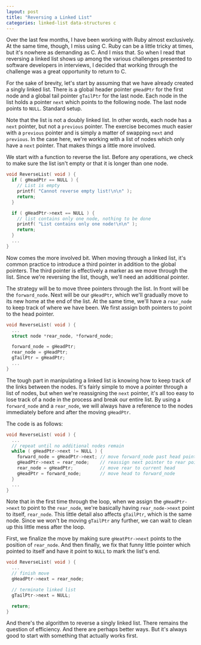 ```yaml
---
layout: post
title: "Reversing a Linked List"
categories: linked-list data-structures c
---
```


Over the last few months, I have been working with Ruby almost exclusively. At the same time, though, I miss using C. Ruby can be a little tricky at times, but it's nowhere as demanding as C. And I miss that. So when I read that reversing a linked list shows up among the various challenges presented to software developers in interviews, I decided that working through the challenge was a great opportunity to return to C.

For the sake of brevity, let's start by assuming that we have already created a singly linked list. There is a global header pointer ```gHeadPtr``` for the first node and a global tail pointer ```gTailPtr``` for the last node. Each node in the list holds a pointer ```next``` which points to the following node. The last node points to ```NULL```. Standard setup.

Note that the list is not a doubly linked list. In other words, each node has a ```next``` pointer, but not a ```previous``` pointer. The exercise becomes much easier with a ```previous``` pointer and is simply a matter of swapping ```next``` and ```previous```. In the case here, we're working with a list of nodes which only have a ```next``` pointer. That makes things a little more involved.

We start with a function to reverse the list. Before any operations, we check to make sure the list isn't empty or that it is longer than one node.

``` c
void ReverseList( void ) {
  if ( gHeadPtr == NULL ) {
    // List is empty
    printf( "Cannot reverse empty list!\n\n" );
    return;
  }

  if ( gHeadPtr->next == NULL ) {
    // list contains only one node, nothing to be done
    printf( "List contains only one node!\n\n" );
    return;
  }
  ...
}
```

Now comes the more involved bit. When moving through a linked list, it's common practice to introduce a third pointer in addition to the global pointers. The third pointer is effectively a marker as we move through the list. Since we're reversing the list, though, we'll need an additional pointer.

The strategy will be to move three pointers through the list. In front will be the ```forward_node```. Next will be our ```gHeadPtr```, which we'll gradually move to its new home at the end of the list. At the same time, we'll have a ```rear_node``` to keep track of where we have been. We first assign both pointers to point to the head pointer.

``` c
void ReverseList( void ) {
  ...
  struct node *rear_node, *forward_node;

  forward_node = gHeadPtr;
  rear_node = gHeadPtr;
  gTailPtr = gHeadPtr;
  ...
}
```

The tough part in manipulating a linked list is knowing how to keep track of the links between the nodes. It's fairly simple to move a pointer through a list of nodes, but when we're reassigning the ```next``` pointer, it's all too easy to lose track of a node in the process and break our entire list. By using a ```forward_node``` and a ```rear_node```, we will always have a reference to the nodes immediately before and after the moving ```gHeadPtr```.

The code is as follows:

``` c
void ReverseList( void ) {
  ...
  // repeat until no additional nodes remain
  while ( gHeadPtr->next != NULL ) {
    forward_node = gHeadPtr->next; // move forward_node past head pointer
    gHeadPtr->next = rear_node;    // reassign next pointer to rear pointer
    rear_node = gHeadPtr;          // move rear to current head
    gHeadPtr = forward_node;       // move head to forward_node
  }
  ...
}
```

Note that in the first time through the loop, when we assign the ```gHeadPtr->next``` to point to the ```rear_node```, we're basically having ```rear_node->next``` point to itself, ```rear_node```. This little detail also affects ```gTailPtr```, which is the same node. Since we won't be moving ```gTailPtr``` any further, we can wait to clean up this little mess after the loop.

First, we finalize the move by making sure ```gHeatPtr->next``` points to the position of ```rear_node```. And then finally, we fix that funny little pointer which pointed to itself and have it point to ```NULL``` to mark the list's end.

``` c
void ReverseList( void ) {
  ...
  // finish move
  gHeadPtr->next = rear_node;

  // terminate linked list
  gTailPtr->next = NULL;

  return;
}
```

And there's the algorithm to reverse a singly linked list. There remains the question of efficiency. And there are perhaps better ways. But it's always good to start with something that actually works first.
